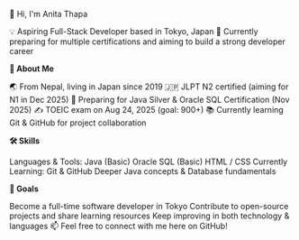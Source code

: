 👋 Hi, I'm Anita Thapa

💡 Aspiring Full-Stack Developer based in Tokyo, Japan
🎯 Currently preparing for multiple certifications and aiming to build a strong developer career

**🚀 About Me**

🌏 From Nepal, living in Japan since 2019
🇯🇵 JLPT N2 certified (aiming for N1 in Dec 2025)
📘 Preparing for Java Silver & Oracle SQL Certification (Nov 2025)
✍️ TOEIC exam on Aug 24, 2025 (goal: 900+)
📚 Currently learning Git & GitHub for project collaboration

**🛠️ Skills**

Languages & Tools:
Java (Basic)
Oracle SQL (Basic)
HTML / CSS
Currently Learning:
Git & GitHub
Deeper Java concepts & Database fundamentals

**🎯 Goals**

Become a full-time software developer in Tokyo
Contribute to open-source projects and share learning resources
Keep improving in both technology & languages
📫 Feel free to connect with me here on GitHub!
